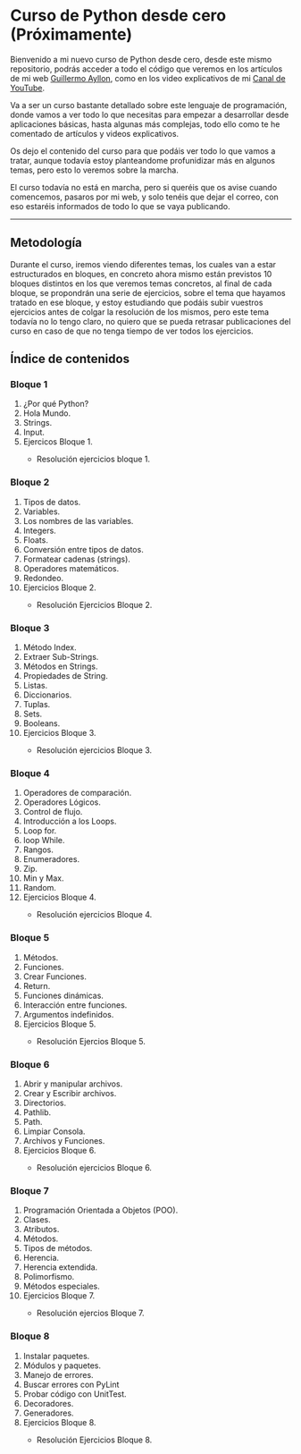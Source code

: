 # Curso de Python desde cero (Próximamente)
<p>Bienvenido a mi nuevo curso de Python desde cero, desde este mismo repositorio, podrás acceder a todo el código que veremos en los artículos de mi web <a href = "https://guillermoayllon.com/blog">Guillermo Ayllon</a>, como en los video explicativos de mi <a href = "https://www.youtube.com/@GuillermopAyllon">Canal de YouTube</a>.
<p>Va a ser un curso bastante detallado sobre este lenguaje de programación, donde vamos a ver todo lo que necesitas para empezar a desarrollar desde aplicaciones básicas, hasta algunas más complejas, todo ello como te he comentado de artículos y videos explicativos.</p>
<p>Os dejo el contenido del curso para que podáis ver todo lo que vamos a tratar, aunque todavía estoy planteandome profunidizar más en algunos temas, pero esto lo veremos sobre la marcha.</p>
<p>El curso todavía no está en marcha, pero si queréis que os avise cuando comencemos, pasaros por mi web, y solo tenéis que dejar el correo, con eso estaréis informados de todo lo que se vaya publicando.</p>

<hr>

## Metodología
<p>Durante el curso, iremos viendo diferentes temas, los cuales van a estar estructurados en bloques, en concreto ahora mismo están previstos 10 bloques distintos en los que veremos temas concretos, al final de cada bloque, se propondrán una serie de ejercicios, sobre el tema que hayamos tratado en ese bloque, y estoy estudiando que podáis subir vuestros ejercicios antes de colgar la resolución de los mismos, pero este tema todavía no lo tengo claro, no quiero que se pueda retrasar publicaciones del curso en caso de que no tenga tiempo de ver todos los ejercicios.</p>

## Índice de contenidos

### Bloque 1
<ol>
    <li>¿Por qué Python?</li>
    <li>Hola Mundo.</li>
    <li>Strings.</li>
    <li>Input.</li>
    <li>Ejercicos Bloque 1.</li>
    <ul>
        <li>Resolución ejercicios bloque 1.</li>
    <ul>
</ol>

### Bloque 2
<ol>
    <li>Tipos de datos.</li>
    <li>Variables.</li>
    <li>Los nombres de las variables.</li>
    <li>Integers.</li>
    <li>Floats.</li>
    <li>Conversión entre tipos de datos.</li>
    <li>Formatear cadenas (strings).</li>
    <li>Operadores matemáticos.</li>
    <li>Redondeo.</li>
    <li>Ejercicios Bloque 2.</li>
    <ul>
        <li>Resolución Ejercicios Bloque 2.</li>
    </ul>
</ol>

### Bloque 3

<ol>
    <li>Método Index.</li>
    <li>Extraer Sub-Strings.</li>
    <li>Métodos en Strings.</li>
    <li>Propiedades de String.</li>
    <li>Listas.</li>
    <li>Diccionarios.</li>
    <li>Tuplas.</li>
    <li>Sets.</li>
    <li>Booleans.</li>
    <li>Ejercicios Bloque 3.</li>
    <ul>
        <li>Resolución ejercicios Bloque 3.</li>
    </ul>
</ol>

### Bloque 4

<ol>
    <li>Operadores de comparación.</li>
    <li>Operadores Lógicos.</li>
    <li>Control de flujo.</li>
    <li>Introducción a los Loops.</li>
    <li>Loop for.</li>
    <li>loop While.</li>
    <li>Rangos.</li>
    <li>Enumeradores.</li>
    <li>Zip.</li>
    <li>Min y Max.</li>
    <li>Random.</li>
    <li>Ejercicios Bloque 4.</li>
    <ul>
        <li>Resolución ejercicios Bloque 4.</li>
    </ul>
</ol>

### Bloque 5

<ol>
    <li>Métodos.</li>
    <li>Funciones.</li>
    <li>Crear Funciones.</li>
    <li>Return.</li>
    <li>Funciones dinámicas.</li>
    <li>Interacción entre funciones.</li>
    <li>Argumentos indefinidos.</li>
    <li>Ejercicios Bloque 5.</li>
    <ul>
        <li>Resolución Ejercios Bloque 5.</li>
    </ul>
</ol>

### Bloque 6

<ol>
    <li>Abrir y manipular archivos.</li>
    <li>Crear y Escribir archivos.</li>
    <li>Directorios.</li>
    <li>Pathlib.</li>
    <li>Path.</li>
    <li>Limpiar Consola.</li>
    <li>Archivos y Funciones.</li>
    <li>Ejercicios Bloque 6.</li>
    <ul>
        <li>Resolución ejercicios Bloque 6.</li>
    </ul>
</ol>

### Bloque 7

<ol>
    <li>Programación Orientada a Objetos (POO).</li>
    <li>Clases.</li>
    <li>Atributos.</li>
    <li>Métodos.</li>
    <li>Tipos de métodos.</li>
    <li>Herencia.</li>
    <li>Herencia extendida.</li>
    <li>Polimorfismo.</li>
    <li>Métodos especiales.</li>
    <li>Ejercicios Bloque 7.</li>
    <ul>
        <li>Resolución ejercios Bloque 7.</li>
    </ul>
</ol>

### Bloque 8

<ol>
    <li>Instalar paquetes.</li>
    <li>Módulos y paquetes.</li>
    <li>Manejo de errores.</li>
    <li>Buscar errores con PyLint</li>
    <li>Probar código con UnitTest.</li>
    <li>Decoradores.</li>
    <li>Generadores.</li>
    <li>Ejercicios Bloque 8.</li>
    <ul>
        <li>Resolución Ejercicios Bloque 8.</li>
    </ul>
</ol>



